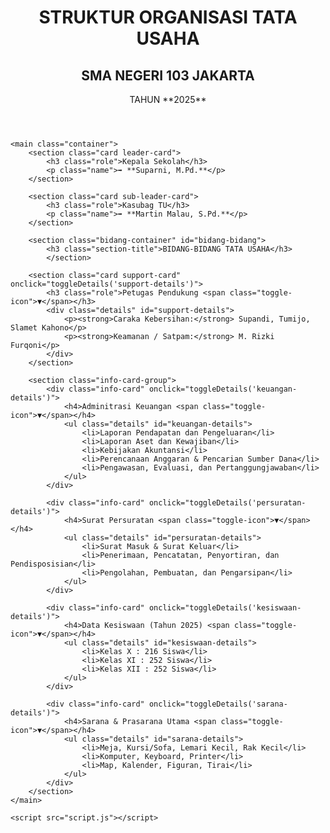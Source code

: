 <!DOCTYPE html>
<html lang="id">
<head>
    <meta charset="UTF-8">
    <meta name="viewport" content="width=device-width, initial-scale=1.0">
    <title>Struktur Organisasi TU - SMA N 103 Jakarta (2025)</title>
    <link rel="stylesheet" href="style.css">
    <link href="https://fonts.googleapis.com/css2?family=Poppins:wght@400;600;700&display=swap" rel="stylesheet">
</head>
<body>
    <header>
        <h1>STRUKTUR ORGANISASI TATA USAHA</h1>
        <h2>SMA NEGERI 103 JAKARTA</h2>
        <p class="tahun">TAHUN **2025**</p>
    </header>

    <main class="container">
        <section class="card leader-card">
            <h3 class="role">Kepala Sekolah</h3>
            <p class="name">➡️ **Suparni, M.Pd.**</p>
        </section>

        <section class="card sub-leader-card">
            <h3 class="role">Kasubag TU</h3>
            <p class="name">➡️ **Martin Malau, S.Pd.**</p>
        </section>

        <section class="bidang-container" id="bidang-bidang">
            <h3 class="section-title">BIDANG-BIDANG TATA USAHA</h3>
            </section>

        <section class="card support-card" onclick="toggleDetails('support-details')">
            <h3 class="role">Petugas Pendukung <span class="toggle-icon">▼</span></h3>
            <div class="details" id="support-details">
                <p><strong>Caraka Kebersihan:</strong> Supandi, Tumijo, Slamet Kahono</p>
                <p><strong>Keamanan / Satpam:</strong> M. Rizki Furqoni</p>
            </div>
        </section>

        <section class="info-card-group">
            <div class="info-card" onclick="toggleDetails('keuangan-details')">
                <h4>Adminitrasi Keuangan <span class="toggle-icon">▼</span></h4>
                <ul class="details" id="keuangan-details">
                    <li>Laporan Pendapatan dan Pengeluaran</li>
                    <li>Laporan Aset dan Kewajiban</li>
                    <li>Kebijakan Akuntansi</li>
                    <li>Perencanaan Anggaran & Pencarian Sumber Dana</li>
                    <li>Pengawasan, Evaluasi, dan Pertanggungjawaban</li>
                </ul>
            </div>

            <div class="info-card" onclick="toggleDetails('persuratan-details')">
                <h4>Surat Persuratan <span class="toggle-icon">▼</span></h4>
                <ul class="details" id="persuratan-details">
                    <li>Surat Masuk & Surat Keluar</li>
                    <li>Penerimaan, Pencatatan, Penyortiran, dan Pendisposisian</li>
                    <li>Pengolahan, Pembuatan, dan Pengarsipan</li>
                </ul>
            </div>

            <div class="info-card" onclick="toggleDetails('kesiswaan-details')">
                <h4>Data Kesiswaan (Tahun 2025) <span class="toggle-icon">▼</span></h4>
                <ul class="details" id="kesiswaan-details">
                    <li>Kelas X : 216 Siswa</li>
                    <li>Kelas XI : 252 Siswa</li>
                    <li>Kelas XII : 252 Siswa</li>
                </ul>
            </div>
            
            <div class="info-card" onclick="toggleDetails('sarana-details')">
                <h4>Sarana & Prasarana Utama <span class="toggle-icon">▼</span></h4>
                <ul class="details" id="sarana-details">
                    <li>Meja, Kursi/Sofa, Lemari Kecil, Rak Kecil</li>
                    <li>Komputer, Keyboard, Printer</li>
                    <li>Map, Kalender, Figuran, Tirai</li>
                </ul>
            </div>
        </section>
    </main>

    <script src="script.js"></script>
</body>
</html>
